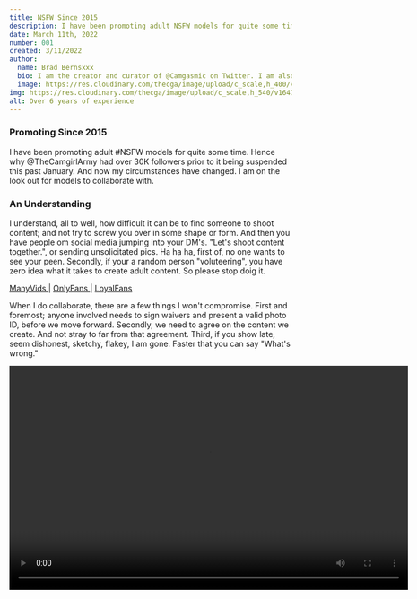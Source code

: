 ```yaml
---
title: NSFW Since 2015
description: I have been promoting adult NSFW models for quite some time. Hence why @TheCamgirlArmy had over 30K followers, prior to it being suspended. And now my circumstances have changed. I am on the look out for models to collaborate with.
date: March 11th, 2022
number: 001
created: 3/11/2022
author:
  name: Brad Bernsxxx
  bio: I am the creator and curator of @Camgasmic on Twitter. I am also an adult content creator, director, and producer.
  image: https://res.cloudinary.com/thecga/image/upload/c_scale,h_400/v1674781629/SullenYellow-_rkthmn.webp
img: https://res.cloudinary.com/thecga/image/upload/c_scale,h_540/v1647645730/Me/SullenYellow-crop_kjgk8f.jpg
alt: Over 6 years of experience
---
```


### Promoting Since 2015

I have been promoting adult #NSFW models for quite some time.
Hence why @TheCamgirlArmy had over 30K followers prior to it being suspended
this past January. And now my circumstances have
changed. I am on the look out for models to collaborate with.

### An Understanding

I understand, all to well, how difficult it can be to find someone to shoot
content; and not try to screw you over in some shape or form. And then you have
people om social media jumping into your DM's. "Let's shoot content together.", or
sending unsolicitated pics. Ha ha ha, first of, no one wants to see your peen.
Secondly, if your a random person "voluteering", you have zero idea what it takes
to create adult content. So please stop doig it.

<div class="mb-3 -mt-3 text-center ">
  <a class="links mr-3" href="https://www.manyvids.com/Video/3810000/FuckSaw-Episode-1">
  ManyVids
</a> |
<a class="links mx-3" href="https://onlyfans.com/bradberns">OnlyFans
</a> |
<a class="links ml-3" href="https://www.loyalfans.com/bradbernsxxx/video/fucksaw-vol-1-1">LoyalFans
  </a>
</div>

When I do collaborate, there are a few things I won't compromise. First and foremost;
anyone involved needs to sign waivers and present a valid photo ID, before we
move forward. Secondly, we need to agree on the content we create. And not stray
to far from that agreement. Third, if you show late, seem dishonest, sketchy,
flakey, I am gone. Faster that you can say "What's wrong."

<video width="711" height="400" controls loop="true"
    class=" mt-2 p-2 bg-transparent w-3/4 pb-4 rounded-lg mx-auto">
    <source
      src="https://res.cloudinary.com/thecga/video/upload/q_100/v1674787815/Models/BJ-1_l8zlab.webm"
      type="video/webm"
    />
    Your browser does not support the video.
</video>
